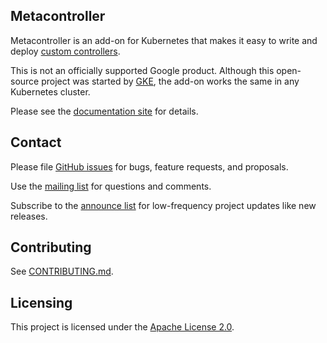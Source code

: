 ## Metacontroller

Metacontroller is an add-on for Kubernetes
that makes it easy to write and deploy [custom controllers](https://kubernetes.io/docs/concepts/api-extension/custom-resources/#custom-controllers).

This is not an officially supported Google product.
Although this open-source project was started by [GKE](https://cloud.google.com/kubernetes-engine/),
the add-on works the same in any Kubernetes cluster.

Please see the [documentation site](https://metacontroller.app) for details.

## Contact

Please file [GitHub issues](issues) for bugs, feature requests, and proposals.

Use the [mailing list](https://groups.google.com/forum/#!forum/metacontroller)
for questions and comments.

Subscribe to the [announce list](https://groups.google.com/forum/#!forum/metacontroller-announce)
for low-frequency project updates like new releases.

## Contributing

See [CONTRIBUTING.md](CONTRIBUTING.md).

## Licensing

This project is licensed under the [Apache License 2.0](LICENSE).
